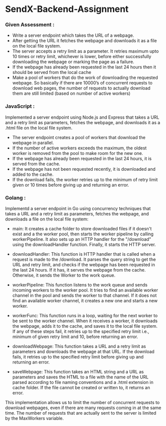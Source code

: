 # SendX-Backend-Assignment

### Given Assessment :
 - Write a server endpoint which takes the URL of a webpage. 
 - After getting the URL it fetches the webpage and downloads it as a file on the local file system.
 - The server accepts a retry limit as a parameter. It retries maximum upto 10 times or retry limit, whichever is lower, before either successfully downloading the webpage or marking the page as a failure.
 - If the webpage has already been requested in the last 24 hours then it should be served from the local cache 
 - Make a pool of workers that do the work of downloading the requested webpage. So basically if there are 10000’s of concurrent requests to download web pages, the number of requests to actually download them are still limited (based on number of active workers)


### JavaScript : 
Implemented a server endpoint using Node.js and Express that takes a URL and a retry limit as parameters, fetches the webpage, and downloads it as a .html file on the local file system. 
 - The server endpoint creates a pool of workers that download the webpage in parallel. 
 - If the number of active workers exceeds the maximum, the oldest worker is removed from the pool to make room for the new one. 
 - If the webpage has already been requested in the last 24 hours, it is served from the cache. 
 - If the webpage has not been requested recently, it is downloaded and added to the cache. 
 - If the download fails, the worker retries up to the minimum of retry limit given or 10 times before giving up and returning an error.


### Golang :
Implementd a server endpoint in Go using concurrency techniques that takes a URL and a retry limit as parameters, fetches the webpage, and downloads a file on the local file system:

 - main: It creates a cache folder to store downloaded files if it doesn't exist and a the worker pool, then starts the worker pipeline by calling workerPipeline. It also sets up an HTTP handler for the "/download" using the downloadHandler function. Finally, it starts the HTTP server.

 - downloadHandler: This function is HTTP handler that is called when a request is made to the /download. It parses the query string to get the URL and retry limit, and checks if the webpage has been requested in the last 24 hours. If it has, it serves the webpage from the cache. Otherwise, it sends the Worker to the work queue.

 - workerPipeline: This function listens to the work queue and sends incoming workers to the worker pool. It tries to find an available worker channel in the pool and sends the worker to that channel. If it does not find an available worker channel, it creates a new one and starts a new worker.

 - workerFunc: This function runs in a loop, waiting for the next worker to be sent to the worker channel. When it receives a worker, it downloads the webpage, adds it to the cache, and saves it to the local file system. If any of these steps fail, it retries up to the specified retry limit i.e., minimum of given retry limit and 10, before returning an error.

 - downloadWebpage: This function takes a URL and a retry limit as parameters and downloads the webpage at that URL. If the download fails, it retries up to the specified retry limit before giving up and returning an error.

 - saveWebpage: This function takes an HTML string and a URL as parameters and saves the HTML to a file with the name of the URL parsed according to file naming conventions and a .html extension in cache folder. If the file cannot be created or written to, it returns an error.

This implementation allows us to limit the number of concurrent requests to download webpages, even if there are many requests coming in at the same time. The number of requests that are actually sent to the server is limited by the MaxWorkers variable.
